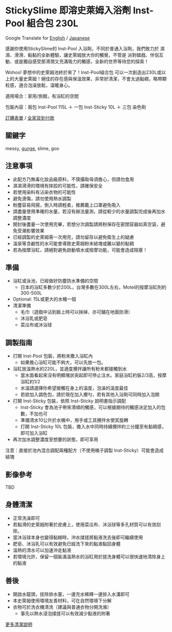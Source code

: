 StickySlime 即溶史萊姆入浴劑 Inst-Pool 組合包 230L
===
Google Translate for [English](https://github-com.translate.goog/mizunogin/testing/blob/master/prod_inst_pool230.md?_x_tr_sl=zh-TW&_x_tr_tl=en&_x_tr_hl=zh-TW&_x_tr_pto=wapp) / [Japanese](https://github-com.translate.goog/mizunogin/testing/blob/master/prod_inst_pool230.md?_x_tr_sl=zh-TW&_x_tr_tl=ja&_x_tr_hl=zh-TW&_x_tr_pto=wapp)

感謝你使用StickySlime的 Inst-Pool 入浴劑，不同於普通入浴劑，我們致力於 濕濕、滑滑、黏黏的全新體驗，讓史萊姆放大你的觸覺，不管是 派對嬉戲、伴侶互動、或是獨自感受那滑潤又充滿吸力的觸感，全新的世界等待您的探索！

Wohoo! 夢想中的史萊姆池終於來了！Inst-Pool組合包 可以一次創造出230L或以上的大量史萊姆！絕佳的存在感與保溫效果，非常好清潔，不會太過黏稠，略帶顆粒感，適合泡澡放鬆，溫暖身心。

適用場合：家用/旅館，有浴缸的空間

包裝內容：兩包 Inst-Pool 115L ＋ 一包 Inst-Sticky 10L ＋ 三包 染色劑

[訂購表單](https://forms.gle/Z32i8WMWXdbzqyUWA) / [全家貨到付款](https://famistore.famiport.com.tw/287273/index.php?action=fmall_10755895)

關鍵字
---
messy, [gunge](https://en.m.wikipedia.org/wiki/Gunge), slime, goo


注意事項
---
* 此配方乃無毒化妝品級原料，不慎攝取毋須擔心，但請勿食用
* 濕濕滑滑的環境有摔跤的可能性，請確保安全
* 若使用染料有沾染衣物的可能性
* 避免燙傷，請勿使用熱水調製
* 粉塵容易飛揚，倒入時請輕柔，推薦戴上口罩避免吸入
* 請盡量使用準確的水量，若沒有辦法量測，請從較少的水量調製完成後再加水調整濃度
* 開封後盡量一次使用完畢，若想分次調製請將粉保存在密閉容器如真空袋，避免受潮影響效果
* 已經調製的史萊姆需一次用完，請勿留存以避免衛生上的疑慮
* 溫泉等含鹼性的水可能會導致史萊姆粉末結塊或難以變的黏稠
* 若為按摩浴缸，請絕對避免啟動噴水或按摩功能，可能會造成阻塞！


準備
---
* 浴缸或泳池，已經做好防塵防水準備的空間
  * 日本的浴缸多數少於200L，台灣多數在300L左右，Motel的按摩浴缸則約300-500L
* Optional: 15L或更大的水桶一個
* 清潔準備
  * 毛巾（遊戲中沾到臉上時可以抹掉、亦可鋪在地面防滑）
  * 沐浴乳或肥皂
  * 菜瓜布或沐浴球



調製指南
---
* 打開 Inst-Pool 包裝，將粉末撒入浴缸內
  * 如果擔心浴缸可能不夠大，可以先放一包。
* 浴缸放溫熱水約220L，並適度攪拌讓所有粉末都接觸到水
  * 當水面看起來沒有明顯塊狀突起即可停止注水。家庭浴缸約裝2/3高，按摩浴缸約1/2
  * 水溫請選擇你希望接觸在身上的溫度，泡澡的溫度最佳
  * 若欲加入調色包，請於現在加入攪勻，若有其他入浴劑可同時加入泡開
* 打開 Inst-Sticky 包裝，依照 Inst-Sticky 說明書指示調配
  * Inst-Sticky 會為池子帶來滑順的觸感，可以根據期待的觸感決定加入的包數，不加也可
  * 準備清水10公升於水桶中，用手或工具攪拌水使其旋轉
  * 打開 Inst-Sticky 10L 包裝，撒入水中同時持續攪拌約三分鐘至有黏稠感，即可加入浴缸
* 再次加水調整濃度至想要的狀態，即可享用

注意：直接於池內混合調配兩種配方（不使用桶子調製 Inst-Sticky）可能會造成結塊

影像參考
---
TBD

身體清潔
---
* 正常洗澡即可
* 若黏滑的史萊姆附著於皮膚上，使用菜瓜布、沐浴球等多孔材質可以有效刮除。
* 當沐浴球本身也變得黏糊時，沖水揉搓將黏液洗去後即可繼續使用
* 肥皂、沐浴乳可以有效避免已經洗下來的黏液黏回身體
* 溫熱的清水可以加速沖走黏液
* 若環境允許，保留一個裝滿溫熱水的浴缸用於搓洗身體可以很快速地清除身上的黏液

善後
---
* 開啟水龍頭，拔除排水塞，一邊充水稀釋一邊排入水溝即可
* 本史萊姆使用環境友善材料，可在自然環境下分解
* 衣物可於洗衣機清洗（建議與普通衣物分開洗滌）
  * 事先以熱水浸泡揉搓可以有效減少黏液的附著

[更多清潔說明](slime_cleaning.md)